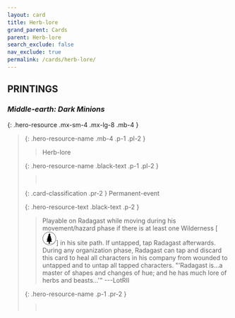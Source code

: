```yaml
---
layout: card
title: Herb-lore
grand_parent: Cards
parent: Herb-lore
search_exclude: false
nav_exclude: true
permalink: /cards/herb-lore/
---
```


## PRINTINGS


### _Middle-earth: Dark Minions_

{: .hero-resource .mx-sm-4 .mx-lg-8 .mb-4 }
> {: .hero-resource-name .mb-4 .p-1 .pl-2 }
> > <div class="card-mp"></div>
> > <div class="card-name">Herb-lore</div>
>
> {: .hero-resource-name .black-text .p-1 .pl-2 }
> > &nbsp;
>
> {: .card-classification .pr-2 }
> Permanent-event
>
> {: .hero-resource-text .black-text .p-2 }
> > Playable on Radagast while moving during his movement/hazard phase if there is at least one Wilderness \[![](/assets/images/wilderness.svg)] in his site path. If untapped, tap Radagast afterwards. During any organization phase, Radagast can tap and discard this card to heal all characters in his company from wounded to untapped and to untap all tapped characters.  "'Radagast is...a master of shapes and changes of hue; and he has much lore of herbs and beasts...'" ---LotRII 
> 
> {: .hero-resource-name .p-1 .pr-2 }
> > <div class="card-shield"></div>
> > <div class="card-corruption">&nbsp;</div>
